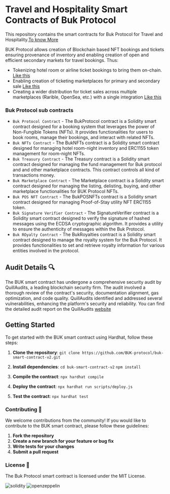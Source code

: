 # Travel and Hospitality Smart Contracts of Buk Protocol

This repository contains the smart contracts for Buk Protocol for Travel and Hospitality.[To know More](https://docs.bukprotocol.io/buk-protocol-v2/industries/travel-and-hospitality-applications-of-buk-protocol)

BUK Protocol allows creation of Blockchain based NFT bookings and tickets ensuring provenance of inventory and enabling creation of open and efficient secondary markets for travel bookings. Thus:

- Tokenizing hotel room or airline ticket bookings to bring them on-chain. [Like this](https://www.youtube.com/watch?v=5aVNuSoIwzM)
- Enabling creation of ticketing marketplaces for primary and secondary sale [Like this](https://www.youtube.com/watch?v=yxrm-qMTcHY)
- Creating a wider distribution for ticket sales across multiple marketplaces (Rarible, OpenSea, etc.) with a single integration [Like this](https://rarible.com/veecon-2023-tickets/items)

### Buk Protocol sub contracts

- `Buk Protocol Contract` - The BukProtocol contract is a Solidity smart contract designed for a booking system that leverages the power of Non-Fungible Tokens (NFTs). It provides functionalities for users to book rooms, manage their bookings, and interact with related NFTs.
- `Buk NFTs Contract` - The BukNFTs contract is a Solidity smart contract designed for managing hotel room-night inventory and ERC1155 token management for room-night NFTs.
- `Buk Treasury Contract` - The Treasury contract is a Solidity smart contract designed for managing the fund management for Buk protocol and and other marketplace contracts. This contract controls all kind of transactions money.
- `Buk Marketplace Contract` - The Marketplace contract is a Solidity smart contract designed for managing the listing, delisting, buying, and other marketplace functionalities for BUK Protocol NFTs.
- `Buk POS NFT Contract` - The BukPOSNFTs contract is a Solidity smart contract designed for managing Proof-of-Stay utility NFT ERC1155 token.
- `Buk Signature Verifier Contract` - The SignatureVerifier contract is a Solidity smart contract designed to verify the signature of hashed messages using the ECDSA cryptographic algorithm. It provides a utility to ensure the authenticity of messages within the Buk Protocol.
- `Buk ROyalty Contract` - The BukRoyalties contract is a Solidity smart contract designed to manage the royalty system for the Buk Protocol. It provides functionalities to set and retrieve royalty information for various entities involved in the protocol.

## Audit Details 🔍

The BUK smart contract has undergone a comprehensive security audit by QuillAudits, a leading blockchain security firm. The audit involved a thorough review of the contract's security, documentation alignment, gas optimization, and code quality. QuillAudits identified and addressed several vulnerabilities, enhancing the platform's security and reliability. You can find the detailed audit report on the QuillAudits [website](https://www.quillaudits.com/leaderboard/buk-protocol)

## Getting Started

To get started with the BUK smart contract using Hardhat, follow these steps:

1.  **Clone the repository**:
    `git clone https://github.com/BUK-protocol/buk-smart-contract-v2.git`

2.  **Install dependencies**:
    `cd buk-smart-contract-v2`
    `npm install`

3.  **Compile the contract**:
    `npx hardhat compile`

4.  **Deploy the contract**:
    `npx hardhat run scripts/deploy.js`

5.  **Test the contract**:
    `npx hardhat test`

### Contributing 🤝

We welcome contributions from the community! If you would like to contribute to the BUK smart contract, please follow these guidelines:

1.  **Fork the repository**
2.  **Create a new branch for your feature or bug fix**
3.  **Write tests for your changes**
4.  **Submit a pull request**

### License 📜

The Buk Protocol smart contract is licensed under the MIT License.

![solidity](https://img.shields.io/badge/Solidity-e6e6e6?style=for-the-badge&logo=solidity&logoColor=black) ![openzeppelin](https://img.shields.io/badge/OpenZeppelin-4E5EE4?logo=OpenZeppelin&logoColor=fff&style=for-the-badge)
